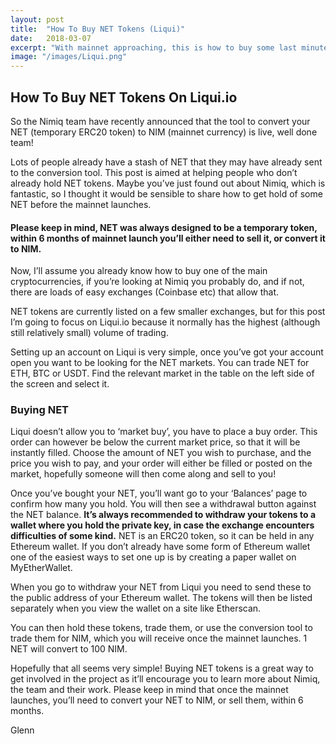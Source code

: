 ```yaml
---
layout: post
title:  "How To Buy NET Tokens (Liqui)"
date:   2018-03-07
excerpt: "With mainnet approaching, this is how to buy some last minute NET"
image: "/images/Liqui.png"
---
```


## How To Buy NET Tokens On Liqui.io

So the Nimiq team have  recently announced that the tool to convert your NET (temporary ERC20 token) to NIM (mainnet currency) is live, well done team!

Lots of people already have a stash of NET that they may have already sent to the conversion tool. This post is aimed at helping people who don’t already hold NET tokens. Maybe you’ve just found out about Nimiq, which is fantastic, so I thought it would be sensible to share how to get hold of some NET before the mainnet launches.

#### Please keep in mind, NET was always designed to be a temporary token, within 6 months of mainnet launch you’ll either need to sell it, or convert it to NIM.

Now, I’ll assume you already know how to buy one of the main cryptocurrencies, if you’re looking at Nimiq you probably do, and if not, there are loads of easy exchanges (Coinbase etc) that allow that.

NET tokens are currently listed on a few smaller exchanges, but for this post I’m going to focus on Liqui.io because it normally has the highest (although still relatively small) volume of trading.

Setting up an account on Liqui is very simple, once you’ve got your account open you want to be looking for the NET markets. You can trade NET for ETH, BTC or USDT. Find the relevant market in the table on the left side of the screen and select it.



### Buying NET

Liqui doesn’t allow you to ‘market buy’, you have to place a buy order. This order can however be below the current market price, so that it will be instantly filled. Choose the amount of NET you wish to purchase, and the price you wish to pay, and your order will either be filled or posted on the market, hopefully someone will then come along and sell to you!

Once you’ve bought your NET, you’ll want go to your ‘Balances’ page to confirm how many you hold. You will then see a withdrawal button against the NET balance. **It’s always recommended to withdraw your tokens to a wallet where you hold the private key, in case the exchange encounters difficulties of some kind.** NET is an ERC20 token, so it can be held in any Ethereum wallet. If you don’t already have some form of Ethereum wallet one of the easiest ways to set one up is by creating a paper wallet on MyEtherWallet.

When you go to withdraw your NET from Liqui you need to send these to the public address of your Ethereum wallet. The tokens will then be listed separately when you view the wallet on a site like Etherscan.

You can then hold these tokens, trade them, or use the conversion tool to trade them for NIM, which you will receive once the mainnet launches. 1 NET will convert to 100 NIM.

Hopefully that all seems very simple! Buying NET tokens is a great way to get involved in the project as it’ll encourage you to learn more about Nimiq, the team and their work. Please keep in mind that once the mainnet launches, you’ll need to convert your NET to NIM, or sell them, within 6 months.


Glenn
